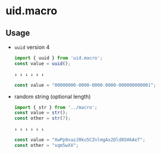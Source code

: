 # uid.macro

## Usage

- `uuid` version 4
  ```js
  import { uuid } from 'uid.macro';
  const value = uuid();

  ↓ ↓ ↓ ↓ ↓ ↓

  const value = "00000000-0000-0000-0000-000000000001";
  ```

- random string (optional length)
  ```js
  import { str } from '../macro';
  const value = str();
  const other = str(7);

  ↓ ↓ ↓ ↓ ↓ ↓

  const value = "XwPp9xazJ0ku5CZnlmgAx2Dld8SHkAeT";
  const other = "xqm5wXX";
  ```
